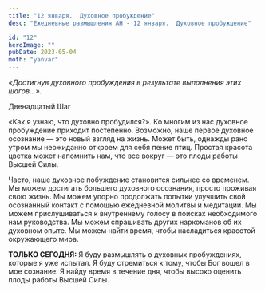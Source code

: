 ```yaml
---
title: "12 января.  Духовное пробуждение"
desc: "Ежедневные размышления АН - 12 января.  Духовное пробуждение"

id: "12"
heroImage: ""
pubDate: 2023-05-04
moth: "yanvar"
---
```


_«Достигнув духовного пробуждения в результате выполнения этих шагов…»._

Двенадцатый Шаг

«Как я узнаю, что духовно пробудился?». Ко многим из нас духовное пробуждение
приходит постепенно. Возможно, наше первое духовное осознание — это новый
взгляд на жизнь. Может быть, однажды рано утром мы неожиданно откроем для себя
пение птиц. Простая красота цветка может напомнить нам, что все вокруг — это
плоды работы Высшей Силы.

Часто, наше духовное побуждение становится сильнее со временем. Мы можем
достигать большего духовного осознания, просто проживая свою жизнь. Мы можем
упорно продолжать попытки улучшить свой осознанный контакт с помощью
ежедневной молитвы и медитации. Мы можем прислушиваться к внутреннему голосу в
поисках необходимого нам руководства. Мы можем спрашивать других наркоманов об
их духовном опыте. Мы можем найти время, чтобы насладиться красотой
окружающего мира.

**ТОЛЬКО СЕГОДНЯ:** Я буду размышлять о духовных пробуждениях, которые я уже
испытал. Я буду стремиться к тому, чтобы Бог вошел в мое сознание. Я найду
время в течение дня, чтобы высоко оценить плоды работы Высшей Силы.
